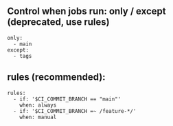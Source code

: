 ## Control when jobs run:    only / except (deprecated, use rules)  
```
only:
  - main
except:
  - tags
  ``` 

## rules (recommended):  
```
rules:
  - if: '$CI_COMMIT_BRANCH == "main"'
    when: always
  - if: '$CI_COMMIT_BRANCH =~ /feature-*/'
    when: manual
```  

